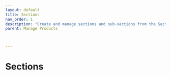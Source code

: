 ```yaml
---
layout: default
title: Sections
nav_order: 1
description: "Create and manage sections and sub-sections from the Section"
parent: Manage Products



---
```


# Sections

